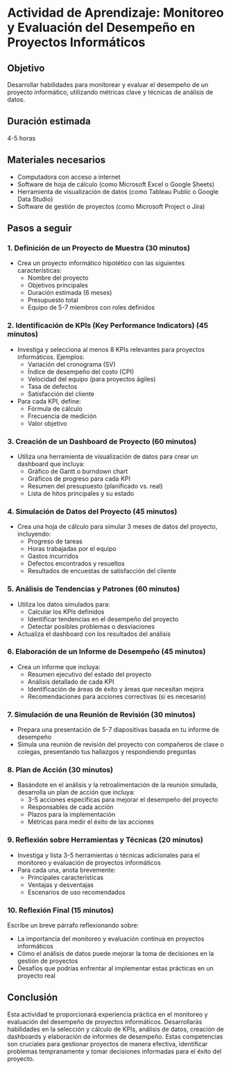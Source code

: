 # Actividad de Aprendizaje: Monitoreo y Evaluación del Desempeño en Proyectos Informáticos

## Objetivo
Desarrollar habilidades para monitorear y evaluar el desempeño de un proyecto informático, utilizando métricas clave y técnicas de análisis de datos.

## Duración estimada
4-5 horas

## Materiales necesarios
- Computadora con acceso a internet
- Software de hoja de cálculo (como Microsoft Excel o Google Sheets)
- Herramienta de visualización de datos (como Tableau Public o Google Data Studio)
- Software de gestión de proyectos (como Microsoft Project o Jira)

## Pasos a seguir

### 1. Definición de un Proyecto de Muestra (30 minutos)
- Crea un proyecto informático hipotético con las siguientes características:
  - Nombre del proyecto
  - Objetivos principales
  - Duración estimada (6 meses)
  - Presupuesto total
  - Equipo de 5-7 miembros con roles definidos

### 2. Identificación de KPIs (Key Performance Indicators) (45 minutos)
- Investiga y selecciona al menos 8 KPIs relevantes para proyectos informáticos. Ejemplos:
  - Variación del cronograma (SV)
  - Índice de desempeño del costo (CPI)
  - Velocidad del equipo (para proyectos ágiles)
  - Tasa de defectos
  - Satisfacción del cliente
- Para cada KPI, define:
  - Fórmula de cálculo
  - Frecuencia de medición
  - Valor objetivo

### 3. Creación de un Dashboard de Proyecto (60 minutos)
- Utiliza una herramienta de visualización de datos para crear un dashboard que incluya:
  - Gráfico de Gantt o burndown chart
  - Gráficos de progreso para cada KPI
  - Resumen del presupuesto (planificado vs. real)
  - Lista de hitos principales y su estado

### 4. Simulación de Datos del Proyecto (45 minutos)
- Crea una hoja de cálculo para simular 3 meses de datos del proyecto, incluyendo:
  - Progreso de tareas
  - Horas trabajadas por el equipo
  - Gastos incurridos
  - Defectos encontrados y resueltos
  - Resultados de encuestas de satisfacción del cliente

### 5. Análisis de Tendencias y Patrones (60 minutos)
- Utiliza los datos simulados para:
  - Calcular los KPIs definidos
  - Identificar tendencias en el desempeño del proyecto
  - Detectar posibles problemas o desviaciones
- Actualiza el dashboard con los resultados del análisis

### 6. Elaboración de un Informe de Desempeño (45 minutos)
- Crea un informe que incluya:
  - Resumen ejecutivo del estado del proyecto
  - Análisis detallado de cada KPI
  - Identificación de áreas de éxito y áreas que necesitan mejora
  - Recomendaciones para acciones correctivas (si es necesario)

### 7. Simulación de una Reunión de Revisión (30 minutos)
- Prepara una presentación de 5-7 diapositivas basada en tu informe de desempeño
- Simula una reunión de revisión del proyecto con compañeros de clase o colegas, presentando tus hallazgos y respondiendo preguntas

### 8. Plan de Acción (30 minutos)
- Basándote en el análisis y la retroalimentación de la reunión simulada, desarrolla un plan de acción que incluya:
  - 3-5 acciones específicas para mejorar el desempeño del proyecto
  - Responsables de cada acción
  - Plazos para la implementación
  - Métricas para medir el éxito de las acciones

### 9. Reflexión sobre Herramientas y Técnicas (20 minutos)
- Investiga y lista 3-5 herramientas o técnicas adicionales para el monitoreo y evaluación de proyectos informáticos
- Para cada una, anota brevemente:
  - Principales características
  - Ventajas y desventajas
  - Escenarios de uso recomendados

### 10. Reflexión Final (15 minutos)
Escribe un breve párrafo reflexionando sobre:
- La importancia del monitoreo y evaluación continua en proyectos informáticos
- Cómo el análisis de datos puede mejorar la toma de decisiones en la gestión de proyectos
- Desafíos que podrías enfrentar al implementar estas prácticas en un proyecto real

## Conclusión
Esta actividad te proporcionará experiencia práctica en el monitoreo y evaluación del desempeño de proyectos informáticos. Desarrollarás habilidades en la selección y cálculo de KPIs, análisis de datos, creación de dashboards y elaboración de informes de desempeño. Estas competencias son cruciales para gestionar proyectos de manera efectiva, identificar problemas tempranamente y tomar decisiones informadas para el éxito del proyecto.
